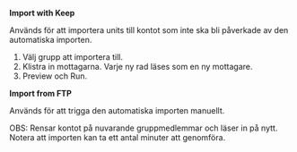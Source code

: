 **Import with Keep**

Används för att importera units till kontot som inte ska bli påverkade av den automatiska importen.

1. Välj grupp att importera till.
2. Klistra in mottagarna. Varje ny rad läses som en ny mottagare.
3. Preview och Run.

**Import from FTP**

Används för att trigga den automatiska importen manuellt.

OBS: Rensar kontot på nuvarande gruppmedlemmar och läser in på nytt. Notera att importen kan ta ett antal minuter att genomföra.
